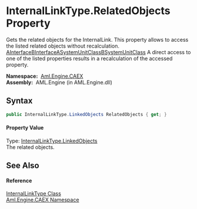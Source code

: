 InternalLinkType.RelatedObjects Property
========================================
Gets the related objects for the InternalLink. This property allows to access the listed related objects without recalculation. [AInterface][1][BInterface][2][ASystemUnitClass][3][BSystemUnitClass][4] A direct access to one of the listed properties results in a recalculation of the accessed property.

  **Namespace:**  [Aml.Engine.CAEX][5]  
  **Assembly:**  AML.Engine (in AML.Engine.dll)

Syntax
------

```csharp
public InternalLinkType.LinkedObjects RelatedObjects { get; }
```

#### Property Value
Type: [InternalLinkType.LinkedObjects][6]  
 The related objects. 

See Also
--------

#### Reference
[InternalLinkType Class][7]  
[Aml.Engine.CAEX Namespace][5]  

[1]: AInterface.md
[2]: BInterface.md
[3]: ASystemUnitClass.md
[4]: BSystemUnitClass.md
[5]: ../README.md
[6]: ../InternalLinkType_LinkedObjects/README.md
[7]: README.md
[8]: https://www.automationml.org
[9]: ../../icons/logoShade.png